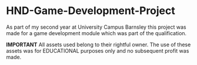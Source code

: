 # HND-Game-Development-Project
As part of my second year at University Campus Barnsley this project was made for a game development module which was 
part of the qualification. 

**IMPORTANT**
All assets used belong to their rightful owner.
The use of these assets was for EDUCATIONAL purposes only and no subsequent profit was made. 
